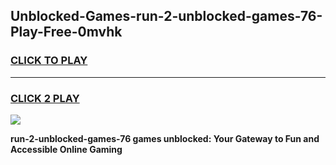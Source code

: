 
## Unblocked-Games-run-2-unblocked-games-76-Play-Free-0mvhk
<h3>
<a href="https://premium76.site?title=run-2-unblocked-games-76&ref=23A">CLICK TO PLAY</a></h3>
<hr>

<h3>
<a href="https://premium76.site?title=run-2-unblocked-games-76&ref=23A">CLICK 2 PLAY</a>
  
</h3>

<a href="https://premium76.site?title=run-2-unblocked-games-76&ref=23A"><img src="https://clearcache.store/games.png"></a>


**run-2-unblocked-games-76 games unblocked: Your Gateway to Fun and Accessible Online Gaming**

